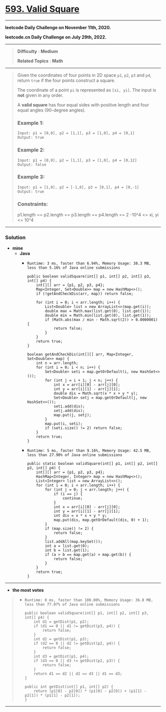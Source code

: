 # [593. Valid Square](https://leetcode.com/problems/valid-square/)

---

**leetcode Daily Challenge on November 11th, 2020.**

**leetcode.cn Daily Challenge on July 29th, 2022.**

---

> **Difficulty** : **Medium**
>
> **Related Topics** : **Math**

---

> Given the coordinates of four points in 2D space `p1`, `p2`, `p3` and `p4`, return `true` if the four points construct a square.
>
> The coordinate of a point `pi` is represented as `[xi, yi]`. The input is **not** given in any order.
>
> A **valid square** has four equal sides with positive length and four equal angles (90-degree angles).
>
>
>
> ### Example 1:
> ```
> Input: p1 = [0,0], p2 = [1,1], p3 = [1,0], p4 = [0,1]
> Output: true
> ```
>
> ### Example 2:
> ```
> Input: p1 = [0,0], p2 = [1,1], p3 = [1,0], p4 = [0,12]
> Output: false
> ```
>
> ### Example 3:
> ```
> Input: p1 = [1,0], p2 = [-1,0], p3 = [0,1], p4 = [0,-1]
> Output: true
> ```
>
> ### Constraints:
> p1.length == p2.length == p3.length == p4.length == 2
> -10^4 <= xi, yi <= 10^4

---


### Solution
* **mine**
  * **Java**
    * `Runtime: 3 ms, faster than 6.94%, Memory Usage: 38.3 MB, less than 5.16% of Java online submissions`
      ```
      public boolean validSquare(int[] p1, int[] p2, int[] p3, int[] p4) {
          int[][] arr = {p1, p2, p3, p4};
          Map<Integer, Set<Double>> map = new HashMap<>();
          if (!getAndCheckDis(arr, map)) return false;

          for (int i = 0; i < arr.length; i++) {
              List<Double> list = new ArrayList<>(map.get(i));
              double max = Math.max(list.get(0), list.get(1));
              double min = Math.min(list.get(0), list.get(1));
              if (Math.abs(max / min - Math.sqrt(2)) > 0.0000001) {
                  return false;
              }
          }
          return true;
      }

      boolean getAndCheckDis(int[][] arr, Map<Integer, Set<Double>> map) {
          int n = arr.length;
          for (int i = 0; i < n; i++) {
              Set<Double> seti = map.getOrDefault(i, new HashSet<>());
              for (int j = i + 1; j < n; j++) {
                  int x = arr[i][0] - arr[j][0];
                  int y = arr[i][1] - arr[j][1];
                  double dis = Math.sqrt(x * x + y * y);
                  Set<Double> setj = map.getOrDefault(j, new HashSet<>());
                  seti.add(dis);
                  setj.add(dis);
                  map.put(j, setj);
              }
              map.put(i, seti);
              if (seti.size() != 2) return false;
          }
          return true;
      }
      ```

    * `Runtime: 5 ms, faster than 9.16%, Memory Usage: 42.5 MB, less than 27.90% of Java online submissions`
      ```
      public static boolean validSquare(int[] p1, int[] p2, int[] p3, int[] p4) {
          int[][] arr = {p1, p2, p3, p4};
          HashMap<Integer, Integer> map = new HashMap<>();
          List<Integer> list = new ArrayList<>();
          for (int i = 0; i < arr.length; i++) {
              for (int j = 0; j < arr.length; j++) {
                  if (i == j) {
                      continue;
                  }
                  int x = arr[i][0] - arr[j][0];
                  int y = arr[i][1] - arr[j][1];
                  int dis = x * x + y * y;
                  map.put(dis, map.getOrDefault(dis, 0) + 1);
              }
              if (map.size() != 2) {
                  return false;
              }
              list.addAll(map.keySet());
              int a = list.get(0);
              int b = list.get(1);
              if (a > b == map.get(a) > map.get(b)) {
                  return false;
              }
          }
          return true;
      }
      ```

---


* **the most votes**
>  * `Runtime: 0 ms, faster than 100.00%, Memory Usage: 36.8 MB, less than 77.07% of Java online submissions`
>    ```
>    public boolean validSquare(int[] p1, int[] p2, int[] p3, int[] p4) {
>        int d1 = getDist(p1, p2);
>        if (d1 == 0 || d1 != getDist(p3, p4)) {
>            return false;
>        }
>        int d2 = getDist(p1, p3);
>        if (d2 == 0 || d2 != getDist(p2, p4)) {
>            return false;
>        }
>        int d3 = getDist(p1, p4);
>        if (d3 == 0 || d3 != getDist(p2, p3)) {
>            return false;
>        }
>        return d1 == d2 || d2 == d3 || d1 == d3;
>    }
>
>    public int getDist(int[] p1, int[] p2) {
>        return (p1[0] - p2[0]) * (p1[0] - p2[0]) + (p1[1] - p2[1]) * (p1[1] - p2[1]);
>    }
>    ```

---


